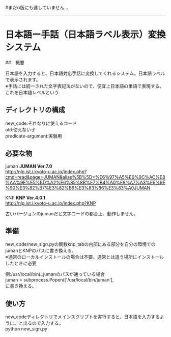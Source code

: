 #まだα版にも達していません...

***

# 日本語ー手話（日本語ラベル表示）変換システム

##　概要

日本語を入力すると、日本語対応手話に変換してくれるシステム。日本語ラベルで表示されます。   
※手話には統一された文字表記法がないので、便宜上日本語の単語で表現する。これを日本語レベルという

## ディレクトリの構成

new_code:それなりに使えるコード   
old:使えない子   
predicate-argument:実験用

## 必要な物

juman **JUMAN Ver.7.0**   
<http://nlp.ist.i.kyoto-u.ac.jp/index.php?cmd=read&page=JUMAN&alias%5B%5D=%E6%97%A5%E6%9C%AC%E8%AA%9E%E5%BD%A2%E6%85%8B%E7%B4%A0%E8%A7%A3%E6%9E%90%E3%82%B7%E3%82%B9%E3%83%86%E3%83%A0JUMAN>

KNP **KNP Ver.4.0.1**   
 <http://nlp.ist.i.kyoto-u.ac.jp/index.php?KNP>

古いバージョンのjumanだと文字コードの都合上、動作しません。

## 準備

new\_code/new\_sign.pyの関数knp_tabの内部にある部分を自分の環境でのjumanとKNPのパスに書き換える。   
※通常のローカルインストールの場合は不要。通常とは違う場所にインストールしたときに必要

例:/usr/local/binにjumanのパスが通っている場合   
    juman = subprocess.Popen(['/usr/local/bin/juman'],   
に書き換える。

## 使い方

new\_codeディレクトリでメインスクリプトを実行すると、日本語を入力するように。と出るので入力する。   
    python new_sign.py
